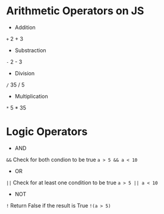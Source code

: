 # Arithmetic Operators on JS

* Addition

``+`` 2 + 3
* Substraction

`-` 2 - 3

* Division

`/` 35 / 5

* Multiplication

`*` 5 * 35

# Logic Operators

* AND

`&&` Check for both condion to be true `a > 5 && a < 10`

* OR

`||` Check for at least one condition to be true `a > 5 || a < 10`

* NOT

`!` Return False if the result is True `!(a > 5)`

